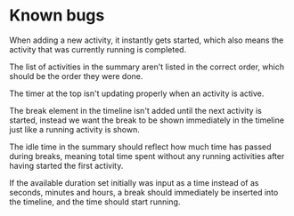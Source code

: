 # Known bugs

When adding a new activity, it instantly gets started, which also means the activity that was currently running is completed.

The list of activities in the summary aren't listed in the correct order, which should be the order they were done.

The timer at the top isn't updating properly when an activity is active.

The break element in the timeline isn't added until the next activity is started, instead we want the break to be shown immediately in the timeline just like a running activity is shown.

The idle time in the summary should reflect how much time has passed during breaks, meaning total time spent without any running activities after having started the first activity.

If the available duration set initially was input as a time instead of as seconds, minutes and hours, a break should immediately be inserted into the timeline, and the time should start running.
